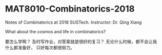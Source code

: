 # MAT8010-Combinatorics-2018
Notes of Combinatorics at 2018 SUSTech. Instructor: Dr. Qing Xiang

What about the cosmos and life in combinatorics?

要怎么学啊？
及时写作业，对答案就是很好的复习？
无论什么时候，都不会让我什么都准备好，
只好每次都很努力。
